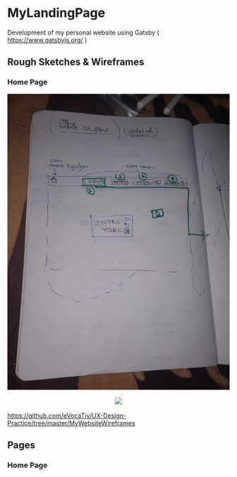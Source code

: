 # MyLandingPage
Development of my personal website using Gatsby ( https://www.gatsbyjs.org/ )

## Rough Sketches & Wireframes
### Home Page
<p align="center"><img src="screenshots/Home Page Start WF.jpg" /></p>
<p align="center"><img src="Vision Page HF WF.jpg" /></p>

https://github.com/eVocaTiv/UX-Design-Practice/tree/master/MyWebsiteWireframes

## Pages
### Home Page 
